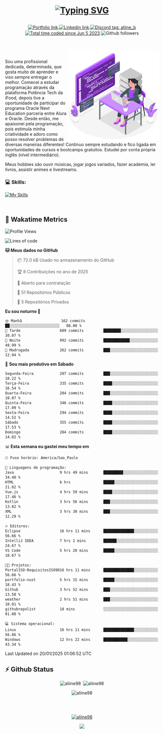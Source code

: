 # <p align = "center"><a href="https://git.io/typing-svg"><img src="https://readme-typing-svg.demolab.com?font=Space+Mono&size=28&pause=1000&duration=4000&color=8E58F7&vCenter=true&width=500&lines=%E2%9C%A8+Ol%C3%A1%2C+sou+Aline+Bevilacqua;%E2%9C%A8+Desenvolvedora+Web!" alt="Typing SVG" /></a></p>

<p align = "center">
    <a href="https://aliine98.github.io" target="_blank">
        <img alt="Portfolio link" align="center" src = "https://img.shields.io/badge/portfolio-8A2BE2?style=for-the-badge">
    </a>
    <a href="https://www.linkedin.com/in/aline-bevilacqua/" target="_blank">
        <img alt="Linkedin link" align="center" src = "https://img.shields.io/badge/LinkedIn-0077B5?style=for-the-badge&logo=linkedin&logoColor=white">
    </a>
    <a href="https://discord.com/" target="_blank">
        <img alt="Discord tag: aliine_b" align="center" src="https://img.shields.io/badge/-aliine__b-5865f2?style=flat-square&logo=Discord&logoColor=FFF" height="28">
    </a>
    <a href="https://wakatime.com/@aliine"><img src="https://wakatime.com/badge/user/d705bdc6-1244-4026-9380-8de8c1599f8d.svg?style=for-the-badge" alt="Total time coded since Jun 5 2023" align="center"/></a>
    <img alt="Github followers" align="center" src="https://img.shields.io/github/followers/Aliine98?style=for-the-badge&color=bf0f47&logo=github&logoColor=white">
</p><br>

<a href="https://storyset.com/"><img src="./assets/coding-amico.svg" width="300" align="right"></a>

<div align="left">
<br>

Sou uma profissional dedicada, determinada, que gosta muito de aprender e viso sempre entregar o melhor. Comecei a estudar programação através da plataforma Potência Tech da iFood, depois tive a oportunidade de participar do programa Oracle Next Education parceria entre Alura e Oracle. Desde então, me apaixonei pela programação, pois estimula minha criatividade e adoro como posso resolver problemas de diversas maneiras diferentes! Continuo sempre estudando e fico ligada em oportunidades de cursos e bootcamps gratuitos.
Estudei por conta própria inglês (nível intermediário).

Meus hobbies são ouvir músicas, jogar jogos variados, fazer academia, ler livros, assistir animes e livestreams.

### 💻 Skills:
[![My Skills](https://skillicons.dev/icons?i=html,css,js,java,tailwind,mysql,hibernate,ts,nuxt,firebase,express,mongo,kotlin,androidstudio&perline=5)](https://skillicons.dev)
</div>
<br>

## 🚀 Wakatime Metrics

<!--START_SECTION:waka-->
![Profile Views](http://img.shields.io/badge/Visualizac%C3%B5es%20do%20perfil-4-blue)

![Lines of code](https://img.shields.io/badge/Desde%20o%20Hello%20World%20eu%20escrevi-401.7%20thousand%20linhas%20de%20c%C3%B3digo-blue)

**🐱 Meus dados no GitHub** 

> 📦 72.0 kB Usado no armazenamento do GitHub 
 > 
> 🏆 8 Contribuições no ano de 2025
 > 
> 💼 Aberto para contratação
 > 
> 📜 51 Repositórios Públicos 
 > 
> 🔑 5 Repositórios Privados 
 > 
**Eu sou noturno 🦉** 

```text
🌞 Manhã                  162 commits         ██░░░░░░░░░░░░░░░░░░░░░░░   08.00 % 
🌆 Tarde                  609 commits         ████████░░░░░░░░░░░░░░░░░   30.07 % 
🌃 Noite                  992 commits         ████████████░░░░░░░░░░░░░   48.99 % 
🌙 Madrugada              262 commits         ███░░░░░░░░░░░░░░░░░░░░░░   12.94 % 
```
📅 **Sou mais produtivo em Sábado** 

```text
Segunda-Feira            207 commits         ███░░░░░░░░░░░░░░░░░░░░░░   10.22 % 
Terça-Feira              335 commits         ████░░░░░░░░░░░░░░░░░░░░░   16.54 % 
Quarta-Feira             204 commits         ███░░░░░░░░░░░░░░░░░░░░░░   10.07 % 
Quinta-Feira             346 commits         ████░░░░░░░░░░░░░░░░░░░░░   17.09 % 
Sexta-Feira              294 commits         ████░░░░░░░░░░░░░░░░░░░░░   14.52 % 
Sábado                   355 commits         ████░░░░░░░░░░░░░░░░░░░░░   17.53 % 
Domingo                  284 commits         ████░░░░░░░░░░░░░░░░░░░░░   14.02 % 
```


📊 **Esta semana eu gastei meu tempo em** 

```text
🕑︎ Fuso horário: America/Sao_Paulo

💬 Linguagens de programação: 
Java                     9 hrs 49 mins       █████████░░░░░░░░░░░░░░░░   34.40 % 
HTML                     6 hrs               █████░░░░░░░░░░░░░░░░░░░░   21.02 % 
Vue.js                   4 hrs 59 mins       ████░░░░░░░░░░░░░░░░░░░░░   17.46 % 
Kotlin                   3 hrs 56 mins       ███░░░░░░░░░░░░░░░░░░░░░░   13.82 % 
XML                      3 hrs 30 mins       ███░░░░░░░░░░░░░░░░░░░░░░   12.29 % 

🔥 Editores: 
Eclipse                  16 hrs 11 mins      ██████████████░░░░░░░░░░░   56.66 % 
IntelliJ IDEA            7 hrs 2 mins        ██████░░░░░░░░░░░░░░░░░░░   24.67 % 
VS Code                  5 hrs 20 mins       █████░░░░░░░░░░░░░░░░░░░░   18.67 % 

🐱‍💻 Projetos: 
PortalISO-RequisitosISO9016 hrs 11 mins      ██████████████░░░░░░░░░░░   56.66 % 
portfolio-nuxt           5 hrs 15 mins       █████░░░░░░░░░░░░░░░░░░░░   18.43 % 
Github                   3 hrs 52 mins       ███░░░░░░░░░░░░░░░░░░░░░░   13.58 % 
weather                  2 hrs 51 mins       ███░░░░░░░░░░░░░░░░░░░░░░   10.01 % 
githubrepolist           18 mins             ░░░░░░░░░░░░░░░░░░░░░░░░░   01.08 % 

💻 Sistema operacional: 
Linux                    16 hrs 11 mins      ██████████████░░░░░░░░░░░   56.66 % 
Windows                  12 hrs 22 mins      ███████████░░░░░░░░░░░░░░   43.34 % 
```


 Last Updated on 20/01/2025 01:06:52 UTC
<!--END_SECTION:waka-->
 
## ⚡ Github Status

<p align="center"><img src="https://my-github-readme-stats-aliine98.vercel.app/api?username=aliine98&show_icons=true&locale=en&theme=radical" alt="aliine98" />&nbsp;&nbsp;<img src="https://my-github-readme-stats-aliine98.vercel.app/api/top-langs?username=aliine98&show_icons=true&locale=en&layout=compact&theme=radical&exclude_repo=my-github-readme-stats,my-github-readme-streak-stats,github-readme-streak-stats,ajax-com-js-puro&hide=c%2B%2B,cmake&langs_count=8" alt="aliine98" /></p>

<p align="center"><img src="https://my-github-readme-streak-stats.vercel.app?user=aliine98&theme=radical" alt="aliine98" /></p>

<br><br>
<p align="center"> <a href="https://github.com/ryo-ma/github-profile-trophy" target="_blank"><img src="https://github-profile-trophy.vercel.app/?username=aliine98&theme=radical&column=4" alt="aliine98" /></a> </p>

<p align="center"><img src="https://media4.giphy.com/media/C1bBFL2dMQxA4/giphy.gif?cid=ecf05e47z7xqxd7gboyuplq95r7v869x9bi8msk1upllpme2&ep=v1_gifs_search&rid=giphy.gif&ct=g" width="700"></p>
